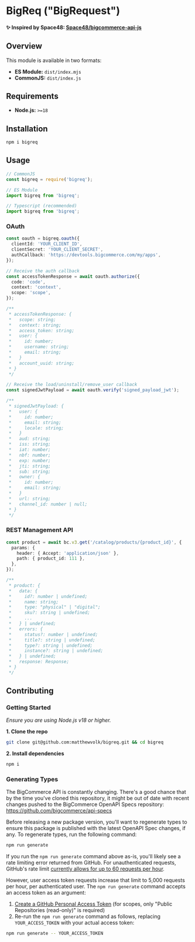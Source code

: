 # BigReq ("BigRequest")

#### ✨ Inspired by Space48: [Space48/bigcommerce-api-js](https://github.com/Space48/bigcommerce-api-js)

## Overview

This module is available in two formats:

- **ES Module:** `dist/index.mjs`
- **CommonJS:** `dist/index.js`

## Requirements

- **Node.js:** `>=18`

## Installation

```sh
npm i bigreq
```

## Usage

```js
// CommonJS
const bigreq = require('bigreq');
```

```js
// ES Module
import bigreq from 'bigreq';
```

```ts
// Typescript (recommended)
import bigreq from 'bigreq';
```

### OAuth

```ts
const oauth = bigreq.oauth({
  clientId: 'YOUR_CLIENT_ID',
  clientSecret: 'YOUR_CLIENT_SECRET',
  authCallback: 'https://devtools.bigcommerce.com/my/apps',
});

// Receive the auth callback
const accessTokenResponse = await oauth.authorize({
  code: 'code',
  context: 'context',
  scope: 'scope',
});

/**
 * accessTokenResponse: {
 *   scope: string;
 *   context: string;
 *   access_token: string;
 *   user: {
 *     id: number;
 *     username: string;
 *     email: string;
 *   }
 *   account_uuid: string;
 * }
 */

// Receive the load/uninstall/remove_user callback
const signedJwtPayload = await oauth.verify('signed_payload_jwt');

/**
 * signedJwtPayload: {
 *   user: {
 *     id: number;
 *     email: string;
 *     locale: string;
 *   }
 *   aud: string;
 *   iss: string;
 *   iat: number;
 *   nbf: number;
 *   exp: number;
 *   jti: string;
 *   sub: string;
 *   owner: {
 *     id: number;
 *     email: string;
 *   }
 *   url: string;
 *   channel_id: number | null;
 * }
 */
```

### REST Management API

```ts
const product = await bc.v3.get('/catalog/products/{product_id}', {
  params: {
    header: { Accept: 'application/json' },
    path: { product_id: 111 },
  },
});

/**
 * product: {
 *   data: {
 *     id?: number | undefined;
 *     name: string;
 *     type: "physical" | "digital";
 *     sku?: string | undefined;
 *     ...
 *   } | undefined;
 *   errors: {
 *     status?: number | undefined;
 *     title?: string | undefined;
 *     type?: string | undefined;
 *     instance?: string | undefined;
 *   } | undefined;
 *   response: Response;
 * }
 */
```

## Contributing

### Getting Started

_Ensure you are using Node.js v18 or higher._

**1. Clone the repo**

```sh
git clone git@github.com:matthewvolk/bigreq.git && cd bigreq
```

**2. Install dependencies**

```sh
npm i
```

### Generating Types

The BigCommerce API is constantly changing. There's a good chance that by the time you've cloned this repository, it might be out of date with recent changes pushed to the BigCommerce OpenAPI Specs repository: https://github.com/bigcommerce/api-specs

Before releasing a new package version, you'll want to regenerate types to ensure this package is published with the latest OpenAPI Spec changes, if any. To regenerate types, run the following command:

```sh
npm run generate
```

If you run the `npm run generate` command above as-is, you'll likely see a rate limiting error returned from GitHub. For unauthenticated requests, GitHub's rate limit [currently allows for up to 60 requests per hour](https://docs.github.com/en/rest/overview/resources-in-the-rest-api#rate-limiting).

However, user access token requests increase that limit to 5,000 requests per hour, per authenticated user. The `npm run generate` command accepts an access token as an argument:

1. [Create a GitHub Personal Access Token](https://docs.github.com/en/authentication/keeping-your-account-and-data-secure/managing-your-personal-access-tokens) (for scopes, only "Public Repositories (read-only)" is required)
2. Re-run the `npm run generate` command as follows, replacing `YOUR_ACCESS_TOKEN` with your actual access token:

```sh
npm run generate -- YOUR_ACCESS_TOKEN
```
